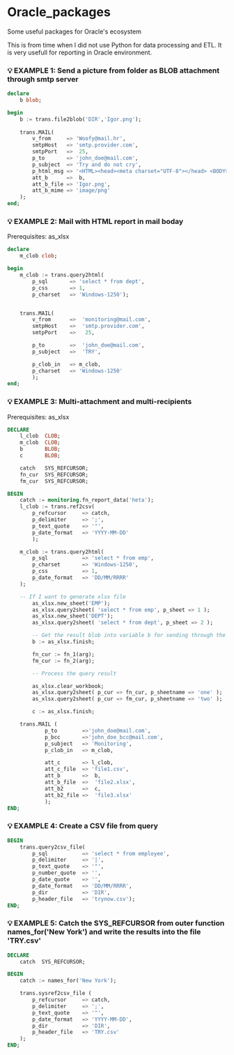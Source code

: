 # Oracle_packages
Some useful packages for Oracle's ecosystem

This is from time when I did not use Python for data processing and ETL. It is very usefull for reporting in Oracle environment.

### 💡 EXAMPLE 1: Send a picture from folder as BLOB attachment through smtp server

```sql
declare
    b blob;

begin
    b := trans.file2blob('DIR','Igor.png');
    
    trans.MAIL(
        v_from     => 'Woofy@mail.hr',
        smtpHost   => 'smtp.provider.com',
        smtpPort   =>  25,
        p_to       => 'john_doe@mail.com',
        p_subject  => 'Try and do not cry',
        p_html_msg => '<HTML><head><meta charset="UTF-8"></head> <BODY><P><font face="Segoe UI"> ... your masterpiece... </font></P> </BODY></HTML>',
        att_b      =>  b,
        att_b_file => 'Igor.png',
        att_b_mime => 'image/png'
    );
end;
```

### 💡 EXAMPLE 2: Mail with HTML report in mail boday


Prerequisites: as_xlsx

```sql
declare 
    m_clob clob;

begin
    m_clob := trans.query2html(
        p_sql       => 'select * from dept',
        p_css       => 1,
        p_charset   => 'Windows-1250');


    trans.MAIL(
        v_from      =>  'monitoring@mail.com',
        smtpHost    =>  'smtp.provider.com',
        smtpPort    =>   25,

        p_to        =>  'john_doe@mail.com',
        p_subject   =>  'TRY',

        p_clob_in   => m_clob,
        p_charset   => 'Windows-1250'
        );
end;
```



### 💡 EXAMPLE 3: Multi-attachment and multi-recipients

Prerequisites: as_xlsx

```sql
DECLARE
    l_clob  CLOB;
    m_clob  CLOB;
    b       BLOB;
    c       BLOB;

    catch   SYS_REFCURSOR;
    fn_cur  SYS_REFCURSOR;
    fm_cur  SYS_REFCURSOR;

BEGIN 
    catch := monitoring.fn_report_data('heta');
    l_clob := trans.ref2csv(
        p_refcursor     => catch,
        p_delimiter     => ';',
        p_text_quote    => '"',
        p_date_format   => 'YYYY-MM-DD'
        );

    m_clob := trans.query2html(
        p_sql           => 'select * from emp',
        p_charset       => 'Windows-1250',
        p_css           => 1,
        p_date_format   => 'DD/MM/RRRR'
    );

    -- If I want to generate xlsx file
        as_xlsx.new_sheet('EMP');
        as_xlsx.query2sheet( 'select * from emp', p_sheet => 1 );
        as_xlsx.new_sheet('DEPT');
        as_xlsx.query2sheet( 'select * from dept', p_sheet => 2 );

        -- Get the result blob into variable b for sending through the MAIL procedure
        b := as_xlsx.finish;

        fn_cur := fn_1(arg);
        fm_cur := fn_2(arg);

        -- Process the query result

        as_xlsx.clear_workbook;
        as_xlsx.query2sheet( p_cur => fn_cur, p_sheetname => 'one' );
        as_xlsx.query2sheet( p_cur => fm_cur, p_sheetname => 'two' );

        c := as_xlsx.finish;

    trans.MAIL (
            p_to        =>'john_doe@mail.com',
            p_bcc       =>'john_doe_bcc@mail.com',
            p_subject   => 'Monitoring',
            p_clob_in   => m_clob,

            att_c       => l_clob, 
            att_c_file  => 'file1.csv',
            att_b       =>  b,
            att_b_file  =>  'file2.xlsx',
            att_b2      =>  c,
            att_b2_file =>  'file3.xlsx'
            );
END;
```


### 💡 EXAMPLE 4: Create a CSV file from query

```sql
BEGIN 
    trans.query2csv_file(
        p_sql           => 'select * from employee',
        p_delimiter     => '|',
        p_text_quote    => '"',
        p_number_quote  => '',
        p_date_quote    => '',
        p_date_format   => 'DD/MM/RRRR',
        p_dir           => 'DIR',
        p_header_file   => 'trynow.csv');
END;
```

### 💡 EXAMPLE 5: Catch the SYS_REFCURSOR from outer function names_for('New York') and write the results into the file 'TRY.csv'

```sql
DECLARE
    catch  SYS_REFCURSOR;

BEGIN 
    catch := names_for('New York');

    trans.sysref2csv_file (
        p_refcursor     => catch,
        p_delimiter     => ';',
        p_text_quote    => '"',
        p_date_format   => 'YYYY-MM-DD',
        p_dir           => 'DIR',
        p_header_file   => 'TRY.csv'
    );
END;
```
